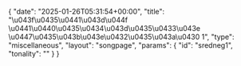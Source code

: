 {
    "date": "2025-01-26T05:31:54+00:00",
    "title": "\u043f\u0435\u0441\u043d\u044f \u0441\u0440\u0435\u0434\u043d\u0435\u0433\u043e \u0447\u0435\u043b\u043e\u0432\u0435\u043a\u0430 1",
    "type": "miscellaneous",
    "layout": "songpage",
    "params": {
        "id": "sredneg1",
        "tonality": ""
    }
}